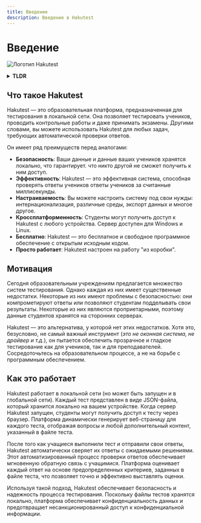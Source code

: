 ```yaml
---
title: Введение
description: Введение в Hakutest
---
```


# Введение

![Логотип Hakutest](/logo.svg)

<details>
    <summary><b>TLDR</b></summary>
    <i>Hakutest &mdash; это образовательная платформа, предназначенная для
    проведения тестирования, викторин и экзаменов с автоматической проверкой
    ответов. Она обладает такими преимуществами, как локальное хранение данных
    для повышения безопасности, эффективное выставление оценок за миллисекунды,
    возможности настройки, кроссплатформенность, а также бесплатность и
    открытый исходный код. Hakutest был создан для устранения недостатков
    существующих систем тестирования, обеспечивая конфиденциальность данных и
    надежность тестирования. Он работает, сохраняя файлы тестов локально,
    генерируя веб-страницы для каждого теста и автоматически сверяя ответы
    учеников с ожидаемыми решениями для мгновенной обратной связи и точного
    выставления оценок.</i>
</details>

## Что такое Hakutest

Hakutest &mdash; это образовательная платформа, предназначенная для
тестирования в локальной сети. Она позволяет тестировать учеников, проводить
контрольные работы и даже принимать экзамены. Другими словами, вы можете
использовать Hakutest для любых задач, требующих автоматической проверки
ответов.

Он имеет ряд преимуществ перед аналогами:

- **Безопасность**: Ваши данные и данные ваших учеников хранятся локально, что
  гарантирует. что никто другой не сможет получить к ним доступ.
- **Эффективность**: Hakutest &mdash; это эффективная система, способная
  проверять ответы учеников ответы учеников за считанные миллисекунды.
- **Настраиваемость**: Вы можете настроить систему под свои нужды:
  интернационализация, различные среды, экспорт данных и многое другое.
- **Кроссплатформенность**: Студенты могут получить доступ к Hakutest с любого
  устройства. Сервер доступен для Windows и Linux.
- **Бесплатно**: Hakutest &mdash; это бесплатное и свободное программное
  обеспечение с открытым исходным кодом.
- **Просто работает**: Hakutest настроен на работу "из коробки".

## Мотивация

Сегодня образовательным учреждениям предлагается множество систем тестирования.
Однако каждая из них имеет существенные недостатки. Некоторые из них имеют
проблемы с безопасностью: они компрометируют ответы или позволяют студентам
подделывать свои результаты. Некоторые из них являются проприетарными, поэтому
данные студентов хранятся на сторонних серверах.

Hakutest &mdash; это альтернатива, у которой нет этих недостатков. Хотя это,
безусловно, не самый важный инструмент (*это не оконная система, не драйвер и
т.д.*), он пытается обеспечить прозрачное и гладкое тестирование как для
учеников, так и для преподавателей. Сосредоточьтесь на образовательном
процессе, а не на борьбе с программным обеспечением.

## Как это работает

Hakutest работает в локальной сети (но может быть запущен и в глобальной сети).
Каждый тест представлен в виде JSON-файла, который хранится локально на вашем
устройстве. Когда сервер Hakutest запущен, студенты могут получить доступ к
тесту через браузер. Платформа динамически генерирует веб-страницу для каждого
теста, отображая вопросы и любой дополнительный контент, указанный в файле
теста.

После того как учащиеся выполнили тест и отправили свои ответы, Hakutest
автоматически сверяет их ответы с ожидаемыми решениями. Этот автоматизированный
процесс проверки ответов обеспечивает мгновенную обратную связь с учащимися.
Платформа оценивает каждый ответ на основе предопределенных критериев, заданных
в файле теста, что позволяет точно и эффективно выставлять оценки.

Используя такой подход, Hakutest обеспечивает безопасность и надежность
процесса тестирования. Поскольку файлы тестов хранятся локально, платформа
обеспечивает конфиденциальность данных и предотвращает несанкционированный
доступ к конфиденциальной информации.
